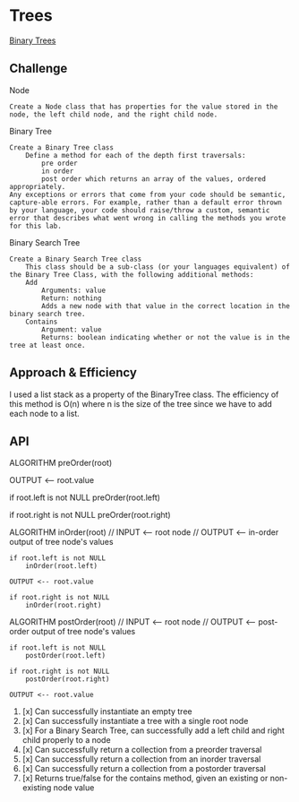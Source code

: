 # Trees
[Binary Trees](https://codefellows.github.io/common_curriculum/data_structures_and_algorithms/Code_401/class-15/resources/Trees.html)
## Challenge
Node

    Create a Node class that has properties for the value stored in the node, the left child node, and the right child node.

Binary Tree

    Create a Binary Tree class
        Define a method for each of the depth first traversals:
            pre order
            in order
            post order which returns an array of the values, ordered appropriately.
    Any exceptions or errors that come from your code should be semantic, capture-able errors. For example, rather than a default error thrown by your language, your code should raise/throw a custom, semantic error that describes what went wrong in calling the methods you wrote for this lab.

Binary Search Tree

    Create a Binary Search Tree class
        This class should be a sub-class (or your languages equivalent) of the Binary Tree Class, with the following additional methods:
        Add
            Arguments: value
            Return: nothing
            Adds a new node with that value in the correct location in the binary search tree.
        Contains
            Argument: value
            Returns: boolean indicating whether or not the value is in the tree at least once.

## Approach & Efficiency

I used a list stack as a property of the BinaryTree class.
The efficiency of this method is O(n) where n is the size of the tree
since we have to add each node to a list.

## API
ALGORITHM preOrder(root)

  OUTPUT <-- root.value

  if root.left is not NULL
      preOrder(root.left)

  if root.right is not NULL
      preOrder(root.right)

ALGORITHM inOrder(root)
// INPUT <-- root node
// OUTPUT <-- in-order output of tree node's values

    if root.left is not NULL
        inOrder(root.left)

    OUTPUT <-- root.value

    if root.right is not NULL
        inOrder(root.right)

ALGORITHM postOrder(root)
// INPUT <-- root node
// OUTPUT <-- post-order output of tree node's values

    if root.left is not NULL
        postOrder(root.left)

    if root.right is not NULL
        postOrder(root.right)

    OUTPUT <-- root.value



1. [x] Can successfully instantiate an empty tree
2. [x] Can successfully instantiate a tree with a single root node
3. [x] For a Binary Search Tree, can successfully add a left child and right child properly to a node
4. [x] Can successfully return a collection from a preorder traversal
5. [x] Can successfully return a collection from an inorder traversal
6. [x] Can successfully return a collection from a postorder traversal
7. [x] Returns true/false for the contains method, given an existing or non-existing node value

